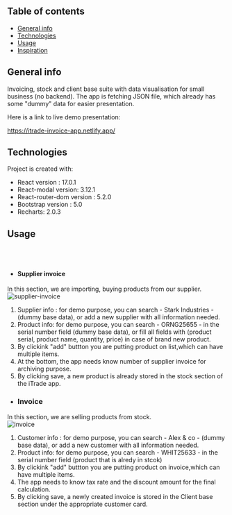 ## Table of contents
* [General info](#general-info)
* [Technologies](#technologies)
* [Usage](#Usage)
* [Inspiration](#Inspiration)

## General info
Invoicing, stock and client base suite with data visualisation for small business (no backend). 
The app is fetching JSON file, which already has some "dummy" data for easier presentation.

Here is a link to live demo presentation: 

https://itrade-invoice-app.netlify.app/

## Technologies
Project is created with:
* React version : 17.0.1
* React-modal version: 3.12.1
* React-router-dom version : 5.2.0
* Bootstrap version : 5.0
* Recharts: 2.0.3

## Usage

<br/>
<br/>

* #### Supplier invoice
In this section, we are importing, buying products from our supplier.
<br/>
![supplier-invoice](https://user-images.githubusercontent.com/69918077/106674857-4d47c580-65b4-11eb-9849-ae5d71f6f423.jpg)
<br/>
1. Supplier info : for demo purpose, you can search - Stark Industries - (dummy base data), or add a new supplier with all information needed. 
2. Product info: for demo purpose, you can search - ORNG25655 - in the serial number field (dummy base data), or fill all fields with (product serial, product name, quantity, price) in case of brand new product.
3. By clickink "add" buttton you are putting product on list,which can have multiple items.
4. At the bottom, the app needs know number of supplier invoice for archiving purpose.
5. By clicking save, a new product is already stored in the stock section of the iTrade app.


* ### Invoice
In this section, we are selling products from stock.
<br/>
![invoice](https://user-images.githubusercontent.com/69918077/106674831-428d3080-65b4-11eb-9e0b-702edc5082e7.jpg)
<br/>
1. Customer info : for demo purpose, you can search - Alex & co - (dummy base data), or add a new customer with all information needed. <br/>
2. Product info: for demo purpose, you can search - WHIT25633 - in the serial number field (product that is alredy in stcok)
3. By clickink "add" buttton you are putting product on invoice,which can have multiple items.
4. The app needs to know  tax rate and the discount amount for the final calculation.
5. By clicking save, a newly created invoice is stored in the Client base section under the appropriate customer card.

 


	

















